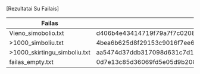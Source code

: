 [Rezultatai Su Failais]

|             Failas            |                               Hash                              |
|-------------------------------|-----------------------------------------------------------------|
| Vieno_simobolio.txt           | d406b4e43414719f79a7f7c02087c792734a43aab6e7f4352dcbc016c1b1abc4|
| >1000_simboliu.txt            | 4bea6b625d8f29153c9016f7ee658edf1d33ff3da83390fb7ac50ea77a1673cd|
| >1000_skirtingu_simboliu.txt  | aa5474d37ddb317098d631c7d113e20a3c9e8289bad29a6242f96e499d5dd30b|
| failas_empty.txt              | 0d7e13c85d36069fd5e05d9b20873e1ad0ec20aa49d7fd698e9ca24c54067e5c|
